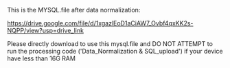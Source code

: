 This is the MYSQL.file after data normalization: 

https://drive.google.com/file/d/1xgazlEoD1aCiAW7_Ovbf4qxKK2s-NQPP/view?usp=drive_link

Please directly download to use this mysql.file and DO NOT ATTEMPT to run the processing code ('Data_Normalization & SQL_upload') if your device have less than 16G RAM

